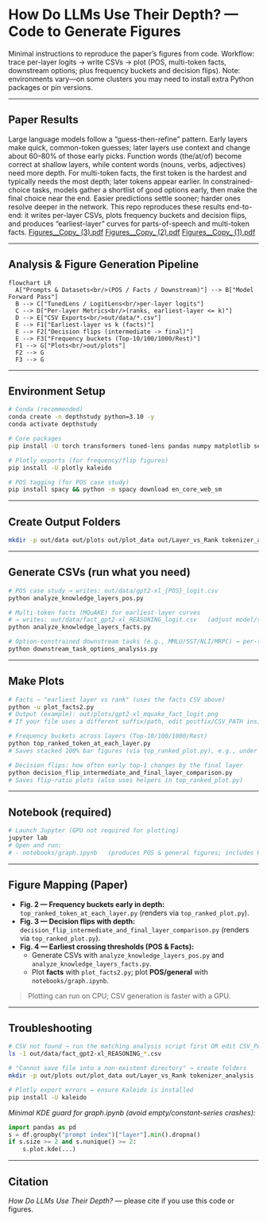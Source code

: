 # How Do LLMs Use Their Depth? — Code to Generate Figures

Minimal instructions to reproduce the paper’s figures from code. Workflow: trace per-layer logits → write CSVs → plot (POS, multi-token facts, downstream options; plus frequency buckets and decision flips). Note: environments vary—on some clusters you may need to install extra Python packages or pin versions.

---
## Paper Results
Large language models follow a “guess-then-refine” pattern. Early layers make quick, common-token guesses; later layers use context and change about 60–80% of those early picks. Function words (the/at/of) become correct at shallow layers, while content words (nouns, verbs, adjectives) need more depth. For multi-token facts, the first token is the hardest and typically needs the most depth; later tokens appear earlier. In constrained-choice tasks, models gather a shortlist of good options early, then make the final choice near the end. Easier predictions settle sooner; harder ones resolve deeper in the network. This repo reproduces these results end-to-end: it writes per-layer CSVs, plots frequency buckets and decision flips, and produces “earliest-layer” curves for parts-of-speech and multi-token facts.
[Figures__Copy_ (3).pdf](https://github.com/user-attachments/files/22942025/Figures__Copy_.3.pdf)
[Figures__Copy_ (2).pdf](https://github.com/user-attachments/files/22942027/Figures__Copy_.2.pdf)
[Figures__Copy_ (1).pdf](https://github.com/user-attachments/files/22942028/Figures__Copy_.1.pdf)

---
## Analysis & Figure Generation Pipeline
```mermaid
flowchart LR
  A["Prompts & Datasets<br/>(POS / Facts / Downstream)"] --> B["Model Forward Pass"]
  B --> C["TunedLens / LogitLens<br/>per-layer logits"]
  C --> D["Per-layer Metrics<br/>(ranks, earliest-layer <= k)"]
  D --> E["CSV Exports<br/>out/data/*.csv"]
  E --> F1["Earliest-layer vs k (facts)"]
  E --> F2["Decision flips (intermediate -> final)"]
  E --> F3["Frequency buckets (Top-10/100/1000/Rest)"]
  F1 --> G["Plots<br/>out/plots"]
  F2 --> G
  F3 --> G
```

---

## Environment Setup
~~~bash
# Conda (recommended)
conda create -n depthstudy python=3.10 -y
conda activate depthstudy

# Core packages
pip install -U torch transformers tuned-lens pandas numpy matplotlib seaborn tqdm

# Plotly exports (for frequency/flip figures)
pip install -U plotly kaleido

# POS tagging (for POS case study)
pip install spacy && python -m spacy download en_core_web_sm
~~~

---

## Create Output Folders
~~~bash
mkdir -p out/data out/plots out/plot_data out/Layer_vs_Rank tokenizer_analysis
~~~

---

## Generate CSVs (run what you need)
~~~bash
# POS case study → writes: out/data/gpt2-xl_{POS}_logit.csv
python analyze_knowledge_layers_pos.py

# Multi-token facts (MQuAKE) for earliest-layer curves
# → writes: out/data/fact_gpt2-xl_REASONING_logit.csv   (adjust model/suffix in script if needed)
python analyze_knowledge_layers_facts.py

# Option-constrained downstream tasks (e.g., MMLU/SST/NLI/MRPC) → per-task CSVs
python downstream_task_options_analysis.py
~~~

---

## Make Plots
~~~bash
# Facts — "earliest layer vs rank" (uses the facts CSV above)
python -u plot_facts2.py
# Output (example): out/plots/gpt2-xl_mquake_fact_logit.png
# If your file uses a different suffix/path, edit postfix/CSV_PATH inside plot_facts2.py
~~~

~~~bash
# Frequency buckets across layers (Top-10/100/1000/Rest)
python top_ranked_token_at_each_layer.py
# Saves stacked 100% bar figures (via top_ranked_plot.py), e.g., under tokenizer_analysis/
~~~

~~~bash
# Decision flips: how often early top-1 changes by the final layer
python decision_flip_intermediate_and_final_layer_comparison.py
# Saves flip-ratio plots (also uses helpers in top_ranked_plot.py)
~~~

---

## Notebook (required)
~~~bash
# Launch Jupyter (GPU not required for plotting)
jupyter lab
# Open and run:
# - notebooks/graph.ipynb   (produces POS & general figures; includes KDE and earliest-layer views)
~~~

---

## Figure Mapping (Paper)
- **Fig. 2 — Frequency buckets early in depth:** `top_ranked_token_at_each_layer.py` (renders via `top_ranked_plot.py`).  
- **Fig. 3 — Decision flips with depth:** `decision_flip_intermediate_and_final_layer_comparison.py` (renders via `top_ranked_plot.py`).  
- **Fig. 4 — Earliest crossing thresholds (POS & Facts):**  
  - Generate CSVs with `analyze_knowledge_layers_pos.py` and `analyze_knowledge_layers_facts.py`.  
  - Plot **facts** with `plot_facts2.py`; plot **POS/general** with `notebooks/graph.ipynb`.

> Plotting can run on CPU; CSV generation is faster with a GPU.

---

## Troubleshooting
~~~bash
# CSV not found → run the matching analysis script first OR edit CSV_PATH/postfix in plot_facts2.py
ls -1 out/data/fact_gpt2-xl_REASONING_*.csv

# "Cannot save file into a non-existent directory" → create folders
mkdir -p out/plots out/plot_data out/Layer_vs_Rank tokenizer_analysis

# Plotly export errors → ensure Kaleido is installed
pip install -U kaleido
~~~

_Minimal KDE guard for graph.ipynb (avoid empty/constant-series crashes):_
~~~python
import pandas as pd
s = df.groupby("prompt index")["layer"].min().dropna()
if s.size >= 2 and s.nunique() >= 2:
    s.plot.kde(...)
~~~
---

## Citation
*How Do LLMs Use Their Depth?* — please cite if you use this code or figures.







